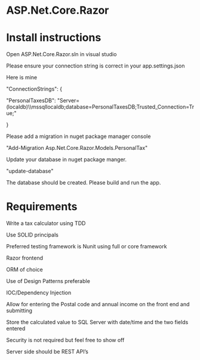 # ASP.Net.Core.Razor

<h1><b>Install instructions</b></h1>
<p> Open ASP.Net.Core.Razor.sln in visual studio</p>
<p>Please ensure your connection string is correct in your app.settings.json</p>
<p>Here is mine</p>
<p>"ConnectionStrings": {</p>
<p>    "PersonalTaxesDB": "Server=(localdb)\\mssqllocaldb;database=PersonalTaxesDB;Trusted_Connection=True;"</p>
<p>  }</p>

<p>Please add a migration in nuget package manager console</p>
<p>"Add-Migration Asp.Net.Core.Razor.Models.PersonalTax"</p>

<p>Update your database in nuget package manger. </p>
<p>"update-database"</p>

<p>The database should be created. Please build and run the app.</p>

<h1><b>Requirements</b></h1>
<p>Write a tax calculator using TDD</p>
<p>Use SOLID principals</p>
<p>Preferred testing framework is Nunit using full or core framework</p>
<p>Razor frontend</p>
<p>ORM of choice</p>
<p>Use of Design Patterns preferable</p>
<p>IOC/Dependency Injection</p>
<p>Allow for entering the Postal code and annual income on the front end and submitting</p>
<p>Store the calculated value to SQL Server with date/time and the two fields entered</p>
<p>Security is not required but feel free to show off</p>
<p>Server side should be REST API’s</p>
